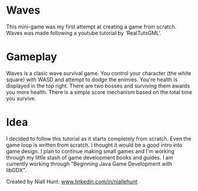 # Waves
This mini-game was my first attempt at creating a game from scratch. Waves was made following a youtube tutorial by 'RealTutsGML'.

# Gameplay
Waves is a clasic wave survival game. You control your character (the white square) with WASD and attempt to dodge the enimies. You're health is displayed in the top right. There are two bosses and surviving them awards you more health. There is a simple score mechanism based on the total time you survive.

# Idea 
I decided to follow this tutorial as it starts completely from scratch. Even the game loop is written from scratch. I thought it would be a good intro into game design.
I plan to continue making small games and I'm working through my little stash of game development books and guides. I am currently working through "Beginning Java Game Development with libGDX".



Created by Niall Hunt: www.linkedin.com/in/niallehunt
